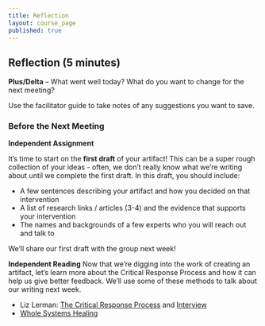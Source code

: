 ```yaml
---
title: Reflection
layout: course_page
published: true
---
```

## Reflection (5 minutes)

**Plus/Delta** – What went well today? What do you want to change for the next meeting? 

Use the facilitator guide to take notes of any suggestions you want to save.

### Before the Next Meeting

**Independent Assignment**

It’s time to start on the **first draft** of your artifact! This can be a super rough collection of your ideas - often, we don’t really know what we’re writing about until we complete the first draft. In this draft, you should include:
- A few sentences describing your artifact and how you decided on that intervention
- A list of research links / articles (3-4) and the evidence that supports your intervention
- The names and backgrounds of a few experts who you will reach out and talk to

We’ll share our first draft with the group next week!

**Independent Reading**
Now that we’re digging into the work of creating an artifact, let’s learn more about the Critical Response Process and how it can help us give better feedback. We’ll use some of these methods to talk about our writing next week.
- Liz Lerman: [The Critical Response Process](https://lizlerman.com/critical-response-process/) and [Interview](https://github.com/p2pu/writing-for-change-2022/blob/gh-pages/essays/LizLermanInterview.pdf)
- [Whole Systems Healing](https://github.com/p2pu/writing-for-change-2022/blob/gh-pages/essays/whole%20systems%20thinking.pdf)
